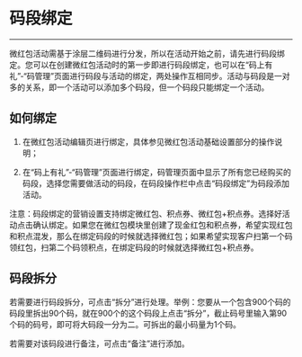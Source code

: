 # 码段绑定

---

微红包活动需基于涂层二维码进行分发，所以在活动开始之前，请先进行码段绑定。您可以在创建微红包活动时的第一步即进行码段绑定，也可以在“码上有礼”-“码管理”页面进行码段与活动的绑定，两处操作互相同步。活动与码段是一对多的关系，即一个活动可以添加多个码段，但一个码段只能绑定一个活动。

## 如何绑定

1. 在微红包活动编辑页进行绑定，具体参见微红包活动基础设置部分的操作说明；

2. 在“码上有礼”-“码管理”页面进行绑定，码管理页面中显示了所有您已经购买的码段，选择您需要做活动的码段，在码段操作栏中点击“码段绑定”为码段添加活动。

注意：码段绑定的营销设置支持绑定微红包、积点券、微红包+积点券。选择好活动点击确认绑定。如果您在微红包模块里创建了现金红包和积点券，希望实现红包和积点混发，那么在绑定码段的时候就选择微红包；如果希望实现客户扫第一个码领红包，扫第二个码领积点，在绑定码段的时候就选择微红包+积点券。

## 码段拆分

若需要进行码段拆分，可点击“拆分”进行处理。举例：您要从一个包含900个码的码段里拆出90个码，就在900个的这个码段上点击“拆分”，截止码号里输入第90个码的码号，即可将大码段一分为二。可拆出的最小码量为1个码。

若需要对该码段进行备注，可点击“备注”进行添加。

